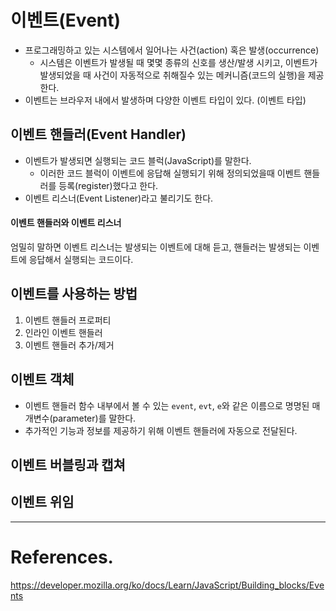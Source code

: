 # 이벤트(Event)

- 프로그래밍하고 있는 시스템에서 일어나는 사건(action) 혹은 발생(occurrence)
  - 시스템은 이벤트가 발생될 때 몇몇 종류의 신호를 생산/발생 시키고, 이벤트가 발생되었을 때 사건이 자동적으로 취해질수 있는 메커니즘(코드의 실행)을 제공한다.
- 이벤트는 브라우저 내에서 발생하며 다양한 이벤트 타입이 있다. (이벤트 타입)

## 이벤트 핸들러(Event Handler)

- 이벤트가 발생되면 실행되는 코드 블럭(JavaScript)를 말한다.
  - 이러한 코드 블럭이 이벤트에 응답해 실행되기 위해 정의되었을때 이벤트 핸들러를 등록(register)했다고 한다.
- 이벤트 리스너(Event Listener)라고 불리기도 한다.

#### 이벤트 핸들러와 이벤트 리스너

엄밀히 말하면 이벤트 리스너는 발생되는 이벤트에 대해 듣고, 핸들러는 발생되는 이벤트에 응답해서 실행되는 코드이다.<br>

## 이벤트를 사용하는 방법

1. 이벤트 핸들러 프로퍼티
2. 인라인 이벤트 핸들러
3. 이벤트 핸들러 추가/제거

## 이벤트 객체

- 이벤트 핸들러 함수 내부에서 볼 수 있는 `event`, `evt`, `e`와 같은 이름으로 명명된 매개변수(parameter)를 말한다.
- 추가적인 기능과 정보를 제공하기 위해 이벤트 핸들러에 자동으로 전달된다.

## 이벤트 버블링과 캡쳐

## 이벤트 위임

---

# References.

https://developer.mozilla.org/ko/docs/Learn/JavaScript/Building_blocks/Events
